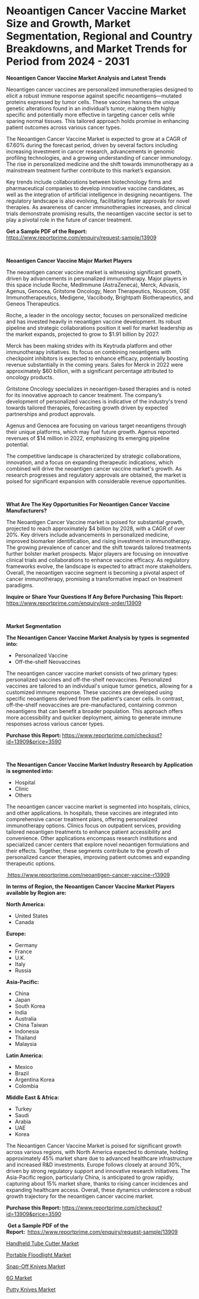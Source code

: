 <p><h1>Neoantigen Cancer Vaccine Market Size and Growth, Market Segmentation, Regional and Country Breakdowns, and Market Trends for Period from 2024 -  2031</h1></p><p><strong>Neoantigen Cancer Vaccine Market Analysis and Latest Trends</strong></p>
<p><p>Neoantigen cancer vaccines are personalized immunotherapies designed to elicit a robust immune response against specific neoantigens—mutated proteins expressed by tumor cells. These vaccines harness the unique genetic alterations found in an individual’s tumor, making them highly specific and potentially more effective in targeting cancer cells while sparing normal tissues. This tailored approach holds promise in enhancing patient outcomes across various cancer types.</p><p>The Neoantigen Cancer Vaccine Market is expected to grow at a CAGR of 67.60% during the forecast period, driven by several factors including increasing investment in cancer research, advancements in genomic profiling technologies, and a growing understanding of cancer immunology. The rise in personalized medicine and the shift towards immunotherapy as a mainstream treatment further contribute to this market’s expansion. </p><p>Key trends include collaborations between biotechnology firms and pharmaceutical companies to develop innovative vaccine candidates, as well as the integration of artificial intelligence in designing neoantigens. The regulatory landscape is also evolving, facilitating faster approvals for novel therapies. As awareness of cancer immunotherapies increases, and clinical trials demonstrate promising results, the neoantigen vaccine sector is set to play a pivotal role in the future of cancer treatment.</p></p>
<p><strong>Get a Sample PDF of the Report:&nbsp;</strong> <a href="https://www.reportprime.com/enquiry/request-sample/13909?utm_campaign=1088&utm_medium=2&utm_source=Github&utm_content=ia&utm_term=29112024&utm_id=neoantigen-cancer-vaccine">https://www.reportprime.com/enquiry/request-sample/13909</a></p>
<p>&nbsp;</p>
<p><strong>Neoantigen Cancer Vaccine Major Market Players</strong></p>
<p><p>The neoantigen cancer vaccine market is witnessing significant growth, driven by advancements in personalized immunotherapy. Major players in this space include Roche, MedImmune (AstraZeneca), Merck, Advaxis, Agenus, Genocea, Gritstone Oncology, Neon Therapeutics, Nouscom, OSE Immunotherapeutics, Medigene, Vaccibody, Brightpath Biotherapeutics, and Geneos Therapeutics.</p><p>Roche, a leader in the oncology sector, focuses on personalized medicine and has invested heavily in neoantigen vaccine development. Its robust pipeline and strategic collaborations position it well for market leadership as the market expands, projected to grow to $1.91 billion by 2027.</p><p>Merck has been making strides with its Keytruda platform and other immunotherapy initiatives. Its focus on combining neoantigens with checkpoint inhibitors is expected to enhance efficacy, potentially boosting revenue substantially in the coming years. Sales for Merck in 2022 were approximately $60 billion, with a significant percentage attributed to oncology products.</p><p>Gritstone Oncology specializes in neoantigen-based therapies and is noted for its innovative approach to cancer treatment. The company’s development of personalized vaccines is indicative of the industry's trend towards tailored therapies, forecasting growth driven by expected partnerships and product approvals.</p><p>Agenus and Genocea are focusing on various target neoantigens through their unique platforms, which may fuel future growth. Agenus reported revenues of $14 million in 2022, emphasizing its emerging pipeline potential. </p><p>The competitive landscape is characterized by strategic collaborations, innovation, and a focus on expanding therapeutic indications, which combined will drive the neoantigen cancer vaccine market's growth. As research progresses and regulatory approvals are obtained, the market is poised for significant expansion with considerable revenue opportunities.</p></p>
<p>&nbsp;</p>
<p><strong>What Are The Key Opportunities For Neoantigen Cancer Vaccine Manufacturers?</strong></p>
<p><p>The Neoantigen Cancer Vaccine market is poised for substantial growth, projected to reach approximately $4 billion by 2028, with a CAGR of over 20%. Key drivers include advancements in personalized medicine, improved biomarker identification, and rising investment in immunotherapy. The growing prevalence of cancer and the shift towards tailored treatments further bolster market prospects. Major players are focusing on innovative clinical trials and collaborations to enhance vaccine efficacy. As regulatory frameworks evolve, the landscape is expected to attract more stakeholders. Overall, the neoantigen vaccine segment is becoming a pivotal aspect of cancer immunotherapy, promising a transformative impact on treatment paradigms.</p></p>
<p><strong>Inquire or Share Your Questions If Any Before Purchasing This Report:</strong> <a href="https://www.reportprime.com/enquiry/pre-order/13909?utm_campaign=1088&utm_medium=2&utm_source=Github&utm_content=ia&utm_term=29112024&utm_id=neoantigen-cancer-vaccine">https://www.reportprime.com/enquiry/pre-order/13909</a></p>
<p>&nbsp;</p>
<p><strong>Market Segmentation</strong></p>
<p><strong>The Neoantigen Cancer Vaccine Market Analysis by types is segmented into:</strong></p>
<p><ul><li>Personalized Vaccine</li><li>Off-the-shelf Neovaccines</li></ul></p>
<p><p>The neoantigen cancer vaccine market consists of two primary types: personalized vaccines and off-the-shelf neovaccines. Personalized vaccines are tailored to an individual's unique tumor genetics, allowing for a customized immune response. These vaccines are developed using specific neoantigens derived from the patient's cancer cells. In contrast, off-the-shelf neovaccines are pre-manufactured, containing common neoantigens that can benefit a broader population. This approach offers more accessibility and quicker deployment, aiming to generate immune responses across various cancer types.</p></p>
<p><strong>Purchase this Report:&nbsp;</strong><a href="https://www.reportprime.com/checkout?id=13909&price=3590&utm_campaign=1088&utm_medium=2&utm_source=Github&utm_content=ia&utm_term=29112024&utm_id=neoantigen-cancer-vaccine">https://www.reportprime.com/checkout?id=13909&price=3590</a></p>
<p>&nbsp;</p>
<p><strong>The Neoantigen Cancer Vaccine Market Industry Research by Application is segmented into:</strong></p>
<p><ul><li>Hospital</li><li>Clinic</li><li>Others</li></ul></p>
<p><p>The neoantigen cancer vaccine market is segmented into hospitals, clinics, and other applications. In hospitals, these vaccines are integrated into comprehensive cancer treatment plans, offering personalized immunotherapy options. Clinics focus on outpatient services, providing tailored neoantigen treatments to enhance patient accessibility and convenience. Other applications encompass research institutions and specialized cancer centers that explore novel neoantigen formulations and their effects. Together, these segments contribute to the growth of personalized cancer therapies, improving patient outcomes and expanding therapeutic options.</p></p>
<p><a href="https://www.reportprime.com/neoantigen-cancer-vaccine-r13909?utm_campaign=1088&utm_medium=2&utm_source=Github&utm_content=ia&utm_term=29112024&utm_id=neoantigen-cancer-vaccine">&nbsp;https://www.reportprime.com/neoantigen-cancer-vaccine-r13909</a></p>
<p><strong>In terms of Region, the Neoantigen Cancer Vaccine Market Players available by Region are:</strong></p>
<p>
    <p> <strong> North America: </strong>
        <ul>
            <li>United States</li>
            <li>Canada</li>
        </ul>
        </p> 
    <p> <strong> Europe: </strong>
        <ul>
            <li>Germany</li>
            <li>France</li>
            <li>U.K.</li>
            <li>Italy</li>
            <li>Russia</li>
        </ul>
        </p> 
    <p> <strong> Asia-Pacific: </strong>
        <ul>
            <li>China</li>
            <li>Japan</li>
            <li>South Korea</li>
            <li>India</li>
            <li>Australia</li>
            <li>China Taiwan</li>
            <li>Indonesia</li>
            <li>Thailand</li>
            <li>Malaysia</li>
        </ul>
        </p> 
    <p> <strong> Latin America: </strong>
        <ul>
            <li>Mexico</li>
            <li>Brazil</li>
            <li>Argentina Korea</li>
            <li>Colombia</li>
        </ul>
        </p> 
    <p> <strong> Middle East & Africa: </strong>
        <ul>
            <li>Turkey</li>
            <li>Saudi</li>
            <li>Arabia</li>
            <li>UAE</li>
            <li>Korea</li>
        </ul>
    </p>
    </p>
<p><p>The Neoantigen Cancer Vaccine Market is poised for significant growth across various regions, with North America expected to dominate, holding approximately 45% market share due to advanced healthcare infrastructure and increased R&D investments. Europe follows closely at around 30%, driven by strong regulatory support and innovative research initiatives. The Asia-Pacific region, particularly China, is anticipated to grow rapidly, capturing about 15% market share, thanks to rising cancer incidences and expanding healthcare access. Overall, these dynamics underscore a robust growth trajectory for the neoantigen cancer vaccine market.</p></p>
<p><strong>Purchase this Report: </strong><a href="https://www.reportprime.com/checkout?id=13909&price=3590&utm_campaign=1088&utm_medium=2&utm_source=Github&utm_content=ia&utm_term=29112024&utm_id=neoantigen-cancer-vaccine">https://www.reportprime.com/checkout?id=13909&price=3590</a></p>
<p>&nbsp;<strong>Get a Sample PDF of the Report:&nbsp;&nbsp;</strong><a href="https://www.reportprime.com/enquiry/request-sample/13909?utm_campaign=1088&utm_medium=2&utm_source=Github&utm_content=ia&utm_term=29112024&utm_id=neoantigen-cancer-vaccine">https://www.reportprime.com/enquiry/request-sample/13909</a></p>
<p><strong></strong></p>
<p><p><a href="https://www.linkedin.com/pulse/handheld-tube-cutter-market-outlook-current-assessment-kmbqf?utm_campaign=1088&utm_medium=2&utm_source=Github&utm_content=ia&utm_term=29112024&utm_id=neoantigen-cancer-vaccine">Handheld Tube Cutter Market</a></p><p><a href="https://www.linkedin.com/pulse/future-portable-floodlight-market-global-forecast-trends-ddecf?utm_campaign=1088&utm_medium=2&utm_source=Github&utm_content=ia&utm_term=29112024&utm_id=neoantigen-cancer-vaccine">Portable Floodlight Market</a></p><p><a href="https://issuu.com/reportprime-2/docs/snap-off-knives-market-size-2030.pptx?utm_campaign=1088&utm_medium=2&utm_source=Github&utm_content=ia&utm_term=29112024&utm_id=neoantigen-cancer-vaccine">Snap-Off Knives Market</a></p><p><a href="https://github.com/manesros8/Market-Research-Report-List-1/blob/main/6g-market.md?utm_campaign=1088&utm_medium=2&utm_source=Github&utm_content=ia&utm_term=29112024&utm_id=neoantigen-cancer-vaccine">6G Market</a></p><p><a href="https://issuu.com/reportprime-2/docs/putty-knives-market-size-2030.pptx?utm_campaign=1088&utm_medium=2&utm_source=Github&utm_content=ia&utm_term=29112024&utm_id=neoantigen-cancer-vaccine">Putty Knives Market</a></p></p>